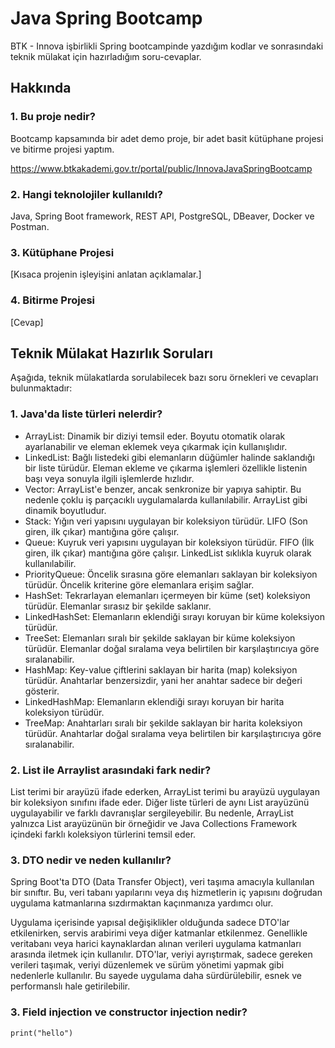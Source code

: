 # Java Spring Bootcamp

BTK - Innova işbirlikli Spring bootcampinde yazdığım kodlar ve sonrasındaki teknik mülakat için hazırladığım soru-cevaplar.



## Hakkında

### 1. Bu proje nedir?

Bootcamp kapsamında bir adet demo proje, bir adet basit kütüphane projesi ve bitirme projesi yaptım.

https://www.btkakademi.gov.tr/portal/public/InnovaJavaSpringBootcamp


### 2. Hangi teknolojiler kullanıldı?

Java, Spring Boot framework, REST API, PostgreSQL, DBeaver, Docker ve Postman.

### 3. Kütüphane Projesi

[Kısaca projenin işleyişini anlatan açıklamalar.]

### 4. Bitirme Projesi

[Cevap]

## Teknik Mülakat Hazırlık Soruları

Aşağıda, teknik mülakatlarda sorulabilecek bazı soru örnekleri ve cevapları bulunmaktadır:

### 1. Java'da liste türleri nelerdir?

- ArrayList: Dinamik bir diziyi temsil eder. Boyutu otomatik olarak ayarlanabilir ve eleman eklemek veya çıkarmak için kullanışlıdır.
- LinkedList: Bağlı listedeki gibi elemanların düğümler halinde saklandığı bir liste türüdür. Eleman ekleme ve çıkarma işlemleri özellikle listenin başı veya sonuyla ilgili işlemlerde hızlıdır.
- Vector: ArrayList'e benzer, ancak senkronize bir yapıya sahiptir. Bu nedenle çoklu iş parçacıklı uygulamalarda kullanılabilir. ArrayList gibi dinamik boyutludur.
- Stack: Yığın veri yapısını uygulayan bir koleksiyon türüdür. LIFO (Son giren, ilk çıkar) mantığına göre çalışır.
- Queue: Kuyruk veri yapısını uygulayan bir koleksiyon türüdür. FIFO (İlk giren, ilk çıkar) mantığına göre çalışır. LinkedList sıklıkla kuyruk olarak kullanılabilir.
- PriorityQueue: Öncelik sırasına göre elemanları saklayan bir koleksiyon türüdür. Öncelik kriterine göre elemanlara erişim sağlar.
- HashSet: Tekrarlayan elemanları içermeyen bir küme (set) koleksiyon türüdür. Elemanlar sırasız bir şekilde saklanır.
- LinkedHashSet: Elemanların eklendiği sırayı koruyan bir küme koleksiyon türüdür.
- TreeSet: Elemanları sıralı bir şekilde saklayan bir küme koleksiyon türüdür. Elemanlar doğal sıralama veya belirtilen bir karşılaştırıcıya göre sıralanabilir.
- HashMap: Key-value çiftlerini saklayan bir harita (map) koleksiyon türüdür. Anahtarlar benzersizdir, yani her anahtar sadece bir değeri gösterir.
- LinkedHashMap: Elemanların eklendiği sırayı koruyan bir harita koleksiyon türüdür.
- TreeMap: Anahtarları sıralı bir şekilde saklayan bir harita koleksiyon türüdür. Anahtarlar doğal sıralama veya belirtilen bir karşılaştırıcıya göre sıralanabilir.

### 2. List ile Arraylist arasındaki fark nedir?

 List terimi bir arayüzü ifade ederken, ArrayList terimi bu arayüzü uygulayan bir koleksiyon sınıfını ifade eder. Diğer liste türleri de aynı List arayüzünü uygulayabilir ve farklı davranışlar sergileyebilir. Bu nedenle, ArrayList yalnızca List arayüzünün bir örneğidir ve Java Collections Framework içindeki farklı koleksiyon türlerini temsil eder.

### 3. DTO nedir ve neden kullanılır?

Spring Boot'ta DTO (Data Transfer Object), veri taşıma amacıyla kullanılan bir sınıftır. Bu, veri tabanı yapılarını veya dış hizmetlerin iç yapısını doğrudan uygulama katmanlarına sızdırmaktan kaçınmanıza yardımcı olur.

Uygulama içerisinde yapısal değişiklikler olduğunda sadece DTO'lar etkilenirken, servis arabirimi veya diğer katmanlar etkilenmez. Genellikle veritabanı veya harici kaynaklardan alınan verileri uygulama katmanları arasında iletmek için kullanılır. DTO'lar, veriyi ayrıştırmak, sadece gereken verileri taşımak, veriyi düzenlemek ve sürüm yönetimi yapmak gibi nedenlerle kullanılır. Bu sayede uygulama daha sürdürülebilir, esnek ve performanslı hale getirilebilir.

### 3. Field injection ve constructor injection nedir?

```
print("hello")
```



